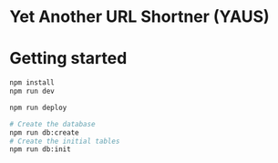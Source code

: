 # Yet Another URL Shortner (YAUS)

# Getting started
```sh
npm install
npm run dev
```

```sh
npm run deploy
```

```sh
# Create the database
npm run db:create
# Create the initial tables
npm run db:init
```
